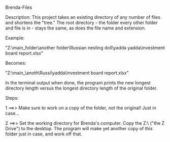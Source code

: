 Brenda-Files

Description: This project takes an existing directory of any number of files and shortens the "tree." The root directory - the folder every other folder and file is in - stays the same, as does the file name and extension.

Example:

"Z:\main_folder\another folder\Russian nesting doll\yadda yadda\investment board report.xlsx"

Becomes:

"Z:\main_\anoth\Russi\yadda\investment board report.xlsx"

In the terminal output when done, the program prints the new longest directory length versus the longest directory length of the original folder.

Steps:

1 ==>> Make sure to work on a copy of the folder, not the original! Just in case...

2 ==>> Set the working directory for Brenda's computer. Copy the Z:\\ ("the Z Drive") to the desktop. The program will make yet another copy of this folder just in case, and work off that.